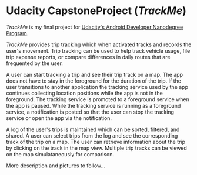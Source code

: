 # Udacity CapstoneProject (*TrackMe*)
*TrackMe* is my final project for [Udacity's Android Developer Nanodegree Program](https://www.udacity.com/course/android-developer-nanodegree-by-google--nd801 ).

*TrackMe* provides trip tracking which when activated tracks and records the user's movement. Trip tracking can be used to
help track vehicle usage, file trip expense reports, or compare differences in daily routes that are frequented by the user.

A user can start tracking a trip and see their trip track on a map. The app does not have to stay in the foreground for the
duration of the trip. If the user transitions to another application the tracking service used by the app continues collecting
location positions while the app is not in the foreground. The tracking service is promoted to a foreground service when 
the app is paused. While the tracking service is running as a foreground service, a notification is posted so that the 
user can stop the tracking service or open the app via the notification.

A log of the user's trips is maintained which can be sorted, filtered, and shared.  A user can select trips from the log and 
see the corresponding track of the trip on a map. The user can retrieve information about the trip by clicking on the track 
in the map view.  Multiple trip tracks can be viewed on the map simulataneously for comparison.

More description and pictures to follow...

